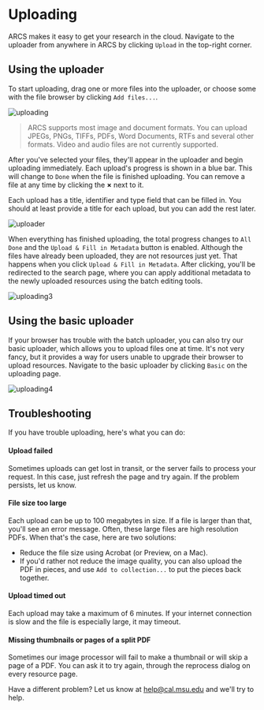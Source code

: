 Uploading
=========
ARCS makes it easy to get your research in the cloud. Navigate to the uploader
from anywhere in ARCS by clicking `Upload` in the top-right corner.

Using the uploader
------------------
To start uploading, drag one or more files into the uploader, or choose some
with the file browser by clicking `Add files...`. 

![uploading](../img/docs/uploading.png)

>ARCS supports most image and document formats. You can upload JPEGs, PNGs,
TIFFs, PDFs, Word Documents, RTFs and several other formats. Video and audio
files are not currently supported.

After you've selected your files, they'll appear in the uploader and begin 
uploading immediately. Each upload's progress is shown in a blue bar. This
will change to `Done` when the file is finished uploading. You can remove a file
at any time by clicking the **&times;** next to it.

Each upload has a title, identifier and type field that can be filled in. You
should at least provide a title for each upload, but you can add the rest later.

![uploader](../img/docs/uploader.png)

When everything has finished uploading, the total progress changes to `All
Done` and the `Upload & Fill in Metadata` button is enabled. Although the files
have already been uploaded, they are not resources just yet. That happens when
you click `Upload & Fill in Metadata`. After clicking, you'll be redirected to
the search page, where you can apply additional metadata to the newly uploaded
resources using the batch editing tools.

![uploading3](../img/docs/uploading-3.png)

Using the basic uploader
------------------------
If your browser has trouble with the batch uploader, you can also try our basic
uploader, which allows you to upload files one at time. It's not very fancy,
but it provides a way for users unable to upgrade their browser to upload
resources. Navigate to the basic uploader by clicking `Basic` on the uploading
page.

![uploading4](../img/docs/uploading-4.png)

Troubleshooting
---------------
If you have trouble uploading, here's what you can do:

#### Upload failed
Sometimes uploads can get lost in transit, or the server fails to process your
request. In this case, just refresh the page and try again. If the problem 
persists, let us know.

#### File size too large
Each upload can be up to 100 megabytes in size. If a file is larger than that, 
you'll see an error message. Often, these large files are high resolution PDFs. 
When that's the case, here are two solutions:

- Reduce the file size using Acrobat (or Preview, on a Mac).
- If you'd rather not reduce the image quality, you can also upload the PDF in
  pieces, and use `Add to collection...` to put the pieces back together. 

#### Upload timed out
Each upload may take a maximum of 6 minutes. If your internet connection is 
slow and the file is especially large, it may timeout.

#### Missing thumbnails or pages of a split PDF
Sometimes our image processor will fail to make a thumbnail or will skip a page
of a PDF. You can ask it to try again, through the reprocess dialog on every
resource page.

Have a different problem? Let us know at help@cal.msu.edu and we'll try to help.
